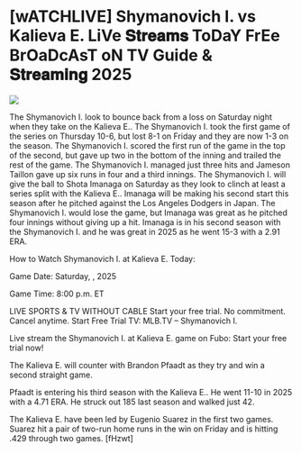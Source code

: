 # [wATCHLIVE] Shymanovich I. vs Kalieva E. LiVe 𝐒𝐭𝐫𝐞𝐚𝐦𝐬 ToDaY FrEe BrOaDcAsT oN TV Guide & 𝐒𝐭𝐫𝐞𝐚𝐦𝐢𝐧𝐠  2025  
  
  
[![](https://i.imgur.com/qSNzIqt.png)](https://movie.rssnews.media/ddGlJpYr.php)  
  
The Shymanovich I. look to bounce back from a loss on Saturday night when they take on the Kalieva E.. The Shymanovich I. took the first game of the series on Thursday 10-6, but lost 8-1 on Friday and they are now 1-3 on the season. The Shymanovich I. scored the first run of the game in the top of the second, but gave up two in the bottom of the inning and trailed the rest of the game. The Shymanovich I. managed just three hits and Jameson Taillon gave up six runs in four and a third innings. The Shymanovich I. will give the ball to Shota Imanaga on Saturday as they look to clinch at least a series split with the Kalieva E.. Imanaga will be making his second start this season after he pitched against the Los Angeles Dodgers in Japan. The Shymanovich I. would lose the game, but Imanaga was great as he pitched four innings without giving up a hit. Imanaga is in his second season with the Shymanovich I. and he was great in 2025 as he went 15-3 with a 2.91 ERA.

How to Watch Shymanovich I. at Kalieva E. Today:

Game Date: Saturday, , 2025

Game Time: 8:00 p.m. ET

LIVE SPORTS & TV WITHOUT CABLE
Start your free trial. No commitment. Cancel anytime.
Start Free Trial
TV: MLB.TV – Shymanovich I.

Live stream the Shymanovich I. at Kalieva E. game on Fubo: Start your free trial now!

The Kalieva E. will counter with Brandon Pfaadt as they try and win a second straight game.

Pfaadt is entering his third season with the Kalieva E.. He went 11-10 in 2025 with a 4.71 ERA. He struck out 185 last season and walked just 42.

The Kalieva E. have been led by Eugenio Suarez in the first two games. Suarez hit a pair of two-run home runs in the win on Friday and is hitting .429 through two games. [fHzwt]